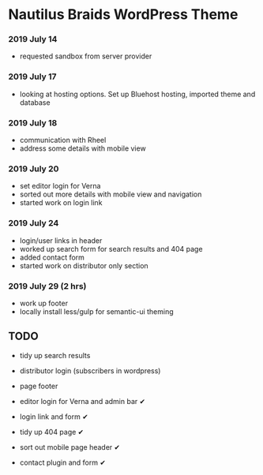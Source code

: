 Nautilus Braids WordPress Theme
===============================

### 2019 July 14

* requested sandbox from server provider

### 2019 July 17

* looking at hosting options. Set up Bluehost hosting, imported theme and database

### 2019 July 18

* communication with Rheel
* address some details with mobile view

### 2019 July 20

* set editor login for Verna
* sorted out more details with mobile view and navigation
* started work on login link

### 2019 July 24

* login/user links in header
* worked up search form for search results and 404 page
* added contact form
* started work on distributor only section

### 2019 July 29 (2 hrs)

* work up footer
* locally install less/gulp for semantic-ui theming

## TODO

* tidy up search results
* distributor login (subscribers in wordpress)
* page footer

* editor login for Verna and admin bar ✔
* login link and form ✔
* tidy up 404 page ✔
* sort out mobile page header ✔
* contact plugin and form ✔
